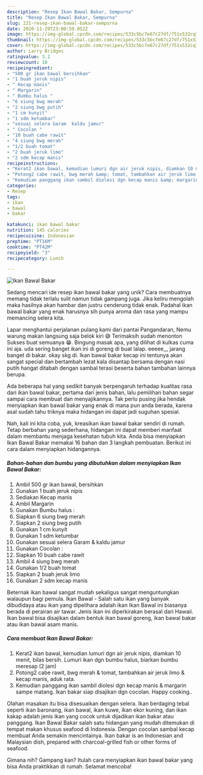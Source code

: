 ```yaml
---
description: "Resep Ikan Bawal Bakar, Sempurna"
title: "Resep Ikan Bawal Bakar, Sempurna"
slug: 221-resep-ikan-bawal-bakar-sempurna
date: 2020-11-29T23:00:59.052Z
image: https://img-global.cpcdn.com/recipes/533c5bc7e67c27df/751x532cq70/ikan-bawal-bakar-foto-resep-utama.jpg
thumbnail: https://img-global.cpcdn.com/recipes/533c5bc7e67c27df/751x532cq70/ikan-bawal-bakar-foto-resep-utama.jpg
cover: https://img-global.cpcdn.com/recipes/533c5bc7e67c27df/751x532cq70/ikan-bawal-bakar-foto-resep-utama.jpg
author: Larry Bridges
ratingvalue: 3.1
reviewcount: 10
recipeingredient:
- "500 gr ikan bawal bersihkan"
- "1 buah jeruk nipis"
- " Kecap manis"
- " Margarin"
- " Bumbu halus "
- "6 siung bwg merah"
- "2 siung bwg putih"
- "1 cm kunyit"
- "1 sdm ketumbar"
- "sesuai selera Garam  kaldu jamur"
- " Cocolan "
- "10 buah cabe rawit"
- "4 siung bwg merah"
- "1/2 buah tomat"
- "2 buah jeruk limo"
- "2 sdm kecap manis"
recipeinstructions:
- "Kerat2 ikan bawal, kemudian lumuri dgn air jeruk nipis, diamkan 10 menit, bilas bersih. Lumuri ikan dgn bumbu halus, biarkan bumbu meresap (2 jam)"
- "Potong2 cabe rawit, bwg merah &amp; tomat, tambahkan air jeruk limo &amp; kecap manis, aduk rata."
- "Kemudian panggang ikan sambil diolesi dgn kecap manis &amp; margarin sampe matang. Ikan bakar siap disajikan dgn cocolan. Happy cooking.."
categories:
- Resep
tags:
- ikan
- bawal
- bakar

katakunci: ikan bawal bakar 
nutrition: 145 calories
recipecuisine: Indonesian
preptime: "PT16M"
cooktime: "PT42M"
recipeyield: "3"
recipecategory: Lunch

---
```



![Ikan Bawal Bakar](https://img-global.cpcdn.com/recipes/533c5bc7e67c27df/751x532cq70/ikan-bawal-bakar-foto-resep-utama.jpg)

Sedang mencari ide resep ikan bawal bakar yang unik? Cara membuatnya memang tidak terlalu sulit namun tidak gampang juga. Jika keliru mengolah maka hasilnya akan hambar dan justru cenderung tidak enak. Padahal ikan bawal bakar yang enak harusnya sih punya aroma dan rasa yang mampu memancing selera kita.

Lapar menghantui perjalanan pulang kami dari pantai Pangandaran, Nemu warung makan langsung saja belok kiri 😅 Terimaksih sudah menonton Sukses buat semuanya 😁. Bingung masak apa, yang dilihat di kulkas cuma ini aja. uda sering banget ikan ini di goreng di buat lalap. eeeee,,, jarang banget di bakar. okay skg di. Ikan bawal bakar kecap ini tentunya akan sangat special dan bertambah lezat kala disantap bersama dengan nasi putih hangat ditabah dengan sambal terasi beserta bahan tambahan lainnya berupa.

Ada beberapa hal yang sedikit banyak berpengaruh terhadap kualitas rasa dari ikan bawal bakar, pertama dari jenis bahan, lalu pemilihan bahan segar sampai cara membuat dan menyajikannya. Tak perlu pusing jika hendak menyiapkan ikan bawal bakar yang enak di mana pun anda berada, karena asal sudah tahu triknya maka hidangan ini dapat jadi suguhan spesial.


Nah, kali ini kita coba, yuk, kreasikan ikan bawal bakar sendiri di rumah. Tetap berbahan yang sederhana, hidangan ini dapat memberi manfaat dalam membantu menjaga kesehatan tubuh kita. Anda bisa menyiapkan Ikan Bawal Bakar memakai 16 bahan dan 3 langkah pembuatan. Berikut ini cara dalam menyiapkan hidangannya.

<!--inarticleads1-->

##### Bahan-bahan dan bumbu yang dibutuhkan dalam menyiapkan Ikan Bawal Bakar:

1. Ambil 500 gr ikan bawal, bersihkan
1. Gunakan 1 buah jeruk nipis
1. Sediakan  Kecap manis
1. Ambil  Margarin
1. Gunakan  Bumbu halus :
1. Siapkan 6 siung bwg merah
1. Siapkan 2 siung bwg putih
1. Gunakan 1 cm kunyit
1. Gunakan 1 sdm ketumbar
1. Gunakan sesuai selera Garam &amp; kaldu jamur
1. Gunakan  Cocolan :
1. Siapkan 10 buah cabe rawit
1. Ambil 4 siung bwg merah
1. Gunakan 1/2 buah tomat
1. Siapkan 2 buah jeruk limo
1. Gunakan 2 sdm kecap manis


Beternak ikan bawal sangat mudah sekaligus sangat menguntungkan walaupun bagi pemula. Ikan Bawal - Salah satu ikan yang banyak dibudidaya atau ikan yang dipelihara adalah ikan Ikan Bawal ini biasanya berada di perairan air tawar. Jenis ikan ini diperkirakan berasal dari Hawaii. Ikan bawal bisa disajikan dalam bentuk ikan bawal goreng, ikan bawal bakar atau ikan bawal asam manis. 

<!--inarticleads2-->

##### Cara membuat Ikan Bawal Bakar:

1. Kerat2 ikan bawal, kemudian lumuri dgn air jeruk nipis, diamkan 10 menit, bilas bersih. Lumuri ikan dgn bumbu halus, biarkan bumbu meresap (2 jam)
1. Potong2 cabe rawit, bwg merah &amp; tomat, tambahkan air jeruk limo &amp; kecap manis, aduk rata.
1. Kemudian panggang ikan sambil diolesi dgn kecap manis &amp; margarin sampe matang. Ikan bakar siap disajikan dgn cocolan. Happy cooking..


Olahan masakan itu bisa disesuaikan dengan selera. Ikan berdaging tebal seperti ikan baronang, ikan bawal, ikan kuwe, ikan ekor kuning, dan ikan kakap adalah jenis ikan yang cocok untuk dijadikan ikan bakar atau panggang. Ikan Bawal Bakar salah satu hidangan yang mudah ditemukan di tempat makan khusus seafood di Indonesia. Dengan cocolan sambal kecap membuat Anda semakin mencintainya. Ikan bakar is an Indonesian and Malaysian dish, prepared with charcoal-grilled fish or other forms of seafood. 

Gimana nih? Gampang kan? Itulah cara menyiapkan ikan bawal bakar yang bisa Anda praktikkan di rumah. Selamat mencoba!
